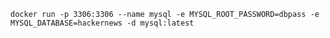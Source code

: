     docker run -p 3306:3306 --name mysql -e MYSQL_ROOT_PASSWORD=dbpass -e MYSQL_DATABASE=hackernews -d mysql:latest